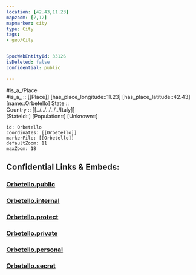 ```yaml
---
location: [42.43,11.23] 
mapzoom: [7,12] 
mapmarker: city 
type: City
tags:
- geo/City


SpocWebEntityId: 33126
isDeleted: false
confidential: public

---
```

#is_a_/Place  
#is_a_ :: [[Place]] 
[has_place_longitude::11.23] 
[has_place_latitude::42.43] 
[name::Orbetello] 
State ::  
Country :: [[../../../../../Italy]]  
[StateId::] 
[Population::] 
[Unknown::] 


```leaflet
id: Orbetello
coordinates: [[Orbetello]] 
markerFile: [[Orbetello]] 
defaultZoom: 11 
maxZoom: 18
```


## Confidential Links & Embeds: 

### [Orbetello.public](/_public/\Earth\Continent\Europe\Europe~South\Italy\regions~Italy\Tuscany\Grosseto.Province\CityOrbetello.public.md) 

### [Orbetello.internal](/_internal/\Earth\Continent\Europe\Europe~South\Italy\regions~Italy\Tuscany\Grosseto.Province\CityOrbetello.internal.md) 

### [Orbetello.protect](/_protect/\Earth\Continent\Europe\Europe~South\Italy\regions~Italy\Tuscany\Grosseto.Province\CityOrbetello.protect.md) 

### [Orbetello.private](/_private/\Earth\Continent\Europe\Europe~South\Italy\regions~Italy\Tuscany\Grosseto.Province\CityOrbetello.private.md) 

### [Orbetello.personal](/_personal/\Earth\Continent\Europe\Europe~South\Italy\regions~Italy\Tuscany\Grosseto.Province\CityOrbetello.personal.md) 

### [Orbetello.secret](/_secret/\Earth\Continent\Europe\Europe~South\Italy\regions~Italy\Tuscany\Grosseto.Province\CityOrbetello.secret.md)

